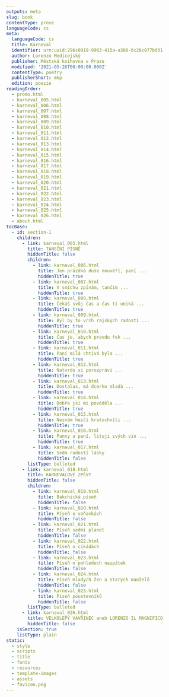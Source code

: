```yaml
---
outputs: meta
slug: book
contentType: prose
languageCode: cs
meta:
  languageCode: cs
  title: Karneval
  identifier: urn:uuid:296c0919-9963-415a-a386-6c26c077b931
  author: Lorenzo Medicejský
  publisher: Městská knihovna v Praze
  modified: '2021-05-26T00:00:00.000Z'
  contentType: poetry
  publisherShort: mkp
  edition: poezie
readingOrder:
  - promo.html
  - karneval_005.html
  - karneval_006.html
  - karneval_007.html
  - karneval_008.html
  - karneval_009.html
  - karneval_010.html
  - karneval_011.html
  - karneval_012.html
  - karneval_013.html
  - karneval_014.html
  - karneval_015.html
  - karneval_016.html
  - karneval_017.html
  - karneval_018.html
  - karneval_019.html
  - karneval_020.html
  - karneval_021.html
  - karneval_022.html
  - karneval_023.html
  - karneval_024.html
  - karneval_025.html
  - karneval_026.html
  - about.html
tocBase:
  - id: section-1
    children:
      - link: karneval_005.html
        title: TANEČNÍ PÍSNĚ
        hiddenTitle: false
        children:
          - link: karneval_006.html
            title: Jen prázdná duše neuvěří, paní ...
            hiddenTitle: true
          - link: karneval_007.html
            title: V smíchu zpívám, tančím ...
            hiddenTitle: true
          - link: karneval_008.html
            title: Čekáš svůj čas a čas ti uniká ...
            hiddenTitle: true
          - link: karneval_009.html
            title: Byl by to vrch rajských radostí ...
            hiddenTitle: true
          - link: karneval_010.html
            title: Čas je, abych pravdu řek ...
            hiddenTitle: true
          - link: karneval_011.html
            title: Paní milá chtivá byla ...
            hiddenTitle: true
          - link: karneval_012.html
            title: Natvrdo si porozpráví ...
            hiddenTitle: true
          - link: karneval_013.html
            title: Dostalas, má dcerko mladá ...
            hiddenTitle: true
          - link: karneval_014.html
            title: Dobře jsi mi pověděla ...
            hiddenTitle: true
          - link: karneval_015.html
            title: Neznám hezčí kratochvíli ...
            hiddenTitle: true
          - link: karneval_016.html
            title: Panny a paní, lituji svých vin ...
            hiddenTitle: true
          - link: karneval_017.html
            title: Sedm radostí lásky
            hiddenTitle: false
        listType: bulleted
      - link: karneval_018.html
        title: KARNEVALOVÉ ZPĚVY
        hiddenTitle: false
        children:
          - link: karneval_019.html
            title: Bakchická píseň
            hiddenTitle: false
          - link: karneval_020.html
            title: Píseň o voňavkách
            hiddenTitle: false
          - link: karneval_021.html
            title: Píseň sedmi planet
            hiddenTitle: false
          - link: karneval_022.html
            title: Píseň o cikádách
            hiddenTitle: false
          - link: karneval_023.html
            title: Píseň o pohledech nazpátek
            hiddenTitle: false
          - link: karneval_024.html
            title: Píseň mladých žen a starých manželů
            hiddenTitle: false
          - link: karneval_025.html
            title: Píseň poustevníků
            hiddenTitle: false
        listType: bulleted
      - link: karneval_026.html
        title: VELKOLEPÝ VAVŘINEC aneb LORENZO IL MAGNIFICO
        hiddenTitle: false
    isSection: true
    listType: plain
static:
  - style
  - scripts
  - title
  - fonts
  - resources
  - template-images
  - assets
  - favicon.png
---
```

